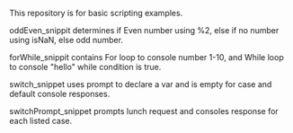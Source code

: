 This repository is for basic scripting examples.

oddEven_snippit determines if Even number using %2, else if no number using isNaN, else odd number.

forWhile_snippit contains For loop to console number 1-10, and While loop to console "hello" while condition is true.

switch_snippet uses prompt to declare a var and is empty for case and default console responses.

switchPrompt_snippet prompts lunch request and consoles response for each listed case.
